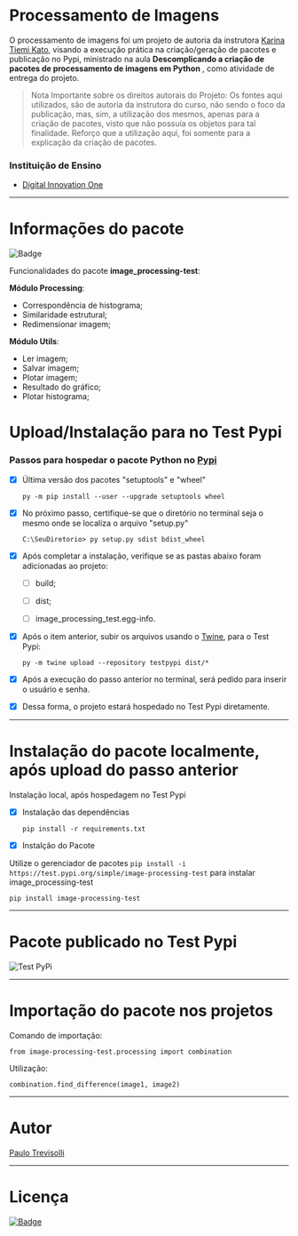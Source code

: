 # Processamento de Imagens

O processamento de imagens foi um projeto de autoria da instrutora [Karina Tiemi Kato](https://www.linkedin.com/in/karina-kato-4b2a56182/), visando a execução prática na criação/geração de pacotes e publicação no Pypi, ministrado na aula **Descomplicando a criação de pacotes de processamento de imagens em Python** , como atividade de entrega do projeto.

> Nota Importante sobre os direitos autorais do Projeto: Os fontes aqui utilizados, são de autoria da instrutora do curso, não sendo o foco da publicação, mas, sim, a utilização dos mesmos, apenas para a criação de pacotes, visto que não possuía os objetos para tal finalidade. Reforço que a utilização aqui, foi somente para a explicação da criação de pacotes. 

### Instituição de Ensino
- [Digital Innovation One](http://www.dio.me/)

---
# Informações do pacote
![Badge](https://img.shields.io/static/v1?label=Versão&message=0.0.1&color=blue&style=plastic)

Funcionalidades do pacote **image_processing-test**:

**Módulo Processing**:
  * Correspondência de histograma;
  * Similaridade estrutural;
  * Redimensionar imagem;

  
**Módulo Utils**:

  * Ler imagem;
  * Salvar imagem;
  * Plotar imagem;
  * Resultado do gráfico;
  * Plotar histograma;

# Upload/Instalação para no Test Pypi
### Passos para hospedar o pacote Python no [Pypi](https://test.pypi.org/)
- [x] Última versão dos pacotes "setuptools" e "wheel"

   ```py -m pip install --user --upgrade setuptools wheel ```

- [x] No próximo passo, certifique-se que o diretório no terminal seja o mesmo onde se localiza o arquivo "setup.py"

   ```C:\SeuDiretorio> py setup.py sdist bdist_wheel```

- [x] Após completar a instalação, verifique se as pastas abaixo foram adicionadas ao projeto:

  - [ ] build;
  - [ ] dist;
  - [ ] image_processing_test.egg-info.


- [x] Após o item anterior, subir os arquivos usando o [Twine](https://pypi.org/project/twine/), para o Test Pypi:

   ```py -m twine upload --repository testpypi dist/*```

- [x] Após a execução do passo anterior no terminal, será pedido para inserir o usuário e senha.
- [x] Dessa forma, o projeto estará hospedado no Test Pypi diretamente.

--- 


# Instalação do pacote localmente, após upload do passo anterior

Instalação local, após hospedagem no Test Pypi

- [x] Instalação das dependências

   ```pip install -r requirements.txt ```

- [x] Instalção do Pacote

Utilize o gerenciador de pacotes ```pip install -i https://test.pypi.org/simple/image-processing-test``` para instalar image_processing-test

   ```pip install image-processing-test```

---

# Pacote publicado no Test Pypi

![Test PyPi](https://github.com/Trevisolli/image-processing/blob/main/image_processing-test/image_processing-test.png?raw=true "Pacote publicado no Test Pypi")

---

# Importação do pacote nos projetos

Comando de importação:

   ```from image-processing-test.processing import combination```
   
Utilização:

   ```combination.find_difference(image1, image2)```

--- 

# Autor 

[Paulo Trevisolli](https://www.linkedin.com/in/trevisolli)

--- 

# Licença

[![Badge](https://img.shields.io/static/v1?label=MIT&message=License&color=green&style=plastic)](https://choosealicense.com/licenses/mit/)

